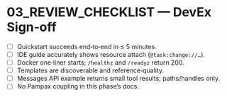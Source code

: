 # 03_REVIEW_CHECKLIST — DevEx Sign‑off

- [ ] Quickstart succeeds end‑to‑end in ≤ 5 minutes.
- [ ] IDE guide accurately shows resource attach (`@task:change://…`).
- [ ] Docker one‑liner starts; `/healthz` and `/readyz` return 200.
- [ ] Templates are discoverable and reference‑quality.
- [ ] Messages API example returns small tool results; paths/handles only.
- [ ] No Pampax coupling in this phase’s docs.
